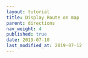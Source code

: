 ```yaml
---
layout: tutorial
title: Display Route on map
parent: directions
nav_weight: 4
published: true
date: 2019-07-10
last_modified_at: 2019-07-12
---
```

